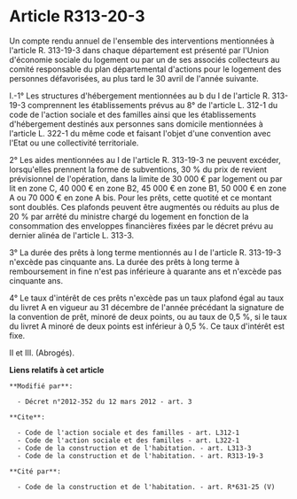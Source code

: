 # Article R313-20-3

Un compte rendu annuel de l'ensemble des interventions mentionnées à l'article R. 313-19-3 dans chaque département est
présenté par l'Union d'économie sociale du logement ou par un de ses associés collecteurs au comité responsable du plan
départemental d'actions pour le logement des personnes défavorisées, au plus tard le 30 avril de l'année suivante. 

I.-1° Les structures d'hébergement mentionnées au b du I de l'article R. 313-19-3 comprennent les établissements prévus au 8°
de l'article L. 312-1 du code de l'action sociale et des familles ainsi que les établissements d'hébergement destinés aux
personnes sans domicile mentionnées à l'article L. 322-1 du même code et faisant l'objet d'une convention avec l'Etat ou une
collectivité territoriale. 

2° Les aides mentionnées au I de l'article R. 313-19-3 ne peuvent excéder, lorsqu'elles prennent la forme de subventions, 30
% du prix de revient prévisionnel de l'opération, dans la limite de 30 000 € par logement ou par lit en zone C, 40 000 € en
zone B2, 45 000 € en zone B1, 50 000 € en zone A ou 70 000 € en zone A bis. Pour les prêts, cette quotité et ce montant sont
doublés. Ces plafonds peuvent être augmentés ou réduits au plus de 20 % par arrêté du ministre chargé du logement en fonction
de la consommation des enveloppes financières fixées par le décret prévu au dernier alinéa de l'article L. 313-3.

3° La durée des prêts à long terme mentionnés au I de l'article R. 313-19-3 n'excède pas cinquante ans. La durée des prêts à
long terme à remboursement in fine n'est pas inférieure à quarante ans et n'excède pas cinquante ans. 

4° Le taux d'intérêt de ces prêts n'excède pas un taux plafond égal au taux du livret A en vigueur au 31 décembre de l'année
précédant la signature de la convention de prêt, minoré de deux points, ou au taux de 0,5 %, si le taux du livret A minoré de
deux points est inférieur à 0,5 %. Ce taux d'intérêt est fixe. 

II et III. (Abrogés).

**Liens relatifs à cet article**

	**Modifié par**:

	  - Décret n°2012-352 du 12 mars 2012 - art. 3

	**Cite**:

	  - Code de l'action sociale et des familles - art. L312-1
	  - Code de l'action sociale et des familles - art. L322-1
	  - Code de la construction et de l'habitation. - art. L313-3
	  - Code de la construction et de l'habitation. - art. R313-19-3

	**Cité par**:

	  - Code de la construction et de l'habitation. - art. R*631-25 (V)
